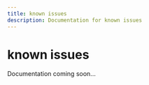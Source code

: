 ```yaml
---
title: known issues
description: Documentation for known issues
---
```


# known issues

Documentation coming soon...
